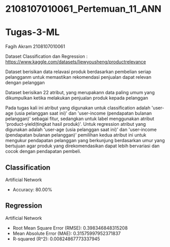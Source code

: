 # 2108107010061_Pertemuan_11_ANN

# Tugas-3-ML

Fagih Akram 
2108107010061

Dataset Classification dan Regression :
https://www.kaggle.com/datasets/liewyousheng/productrelevance

Dataset berisikan data relavasi produk berdasarkan pembelian seriap pelangganm untuk memastikan rekomendasi penjualan dapat relevan dengan pelanggan

Dataset berisikan 22 atribut, yang merupakann data paling umum yang dikumpulkan ketika melakukan penjualan produk kepada pelanggan

Pada tugas kali ini atribut yang digunakan untuk classification adalah 'user-age (usia pelanggan saat ini)' dan 'user-income (pendapatan bulanan pelanggan)' sebagai fitur, sedangkan untuk label menggunakan atribut 'product-yield(tingkat hasil produk)'. Untuk regression atribut yang digunakan adalah 'user-age (usia pelanggan saat ini)' dan 'user-income (pendapatan bulanan pelanggan)' pemilihan kedua atribut ini untuk mengukur pendapatan pelanggan yang berkunjung berdasarkan umur yang bertujuan agar produk yang direkomendasikan dapat lebih bervariasi dan cocok dengan pendapatan pembeli.

## Classification
Artificial Network
-  Accuracy: 80.00%

## Regression
Artificial Network
- Root Mean Square Error (RMSE): 0.398346848315208
- Mean Absolute Error (MAE): 0.31575997952371837
- R-squared (R^2): 0.00824867773337945